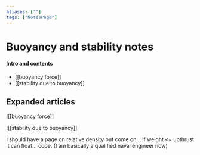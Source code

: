```yaml
---
aliases: [""]
tags: ["NotesPage"]
---
```


# Buoyancy and stability notes

#### Intro and contents
- [[buoyancy force]]
- [[stability due to buoyancy]]

## Expanded articles
![[buoyancy force]]

![[stability due to buoyancy]]

I should have a page on relative density but come on... if weight <= upthrust it can float... cope. (I am basically a qualified naval engineer now)
